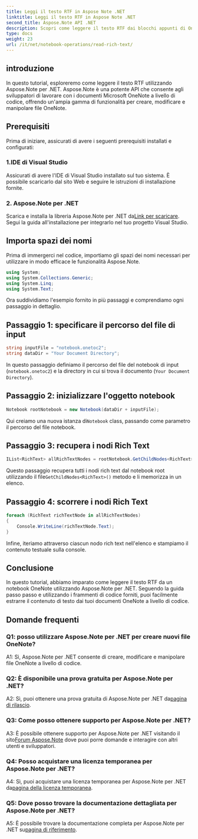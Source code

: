 ```yaml
---
title: Leggi il testo RTF in Aspose Note .NET
linktitle: Leggi il testo RTF in Aspose Note .NET
second_title: Aspose.Note API .NET
description: Scopri come leggere il testo RTF dai blocchi appunti di OneNote a livello di codice utilizzando Aspose.Note per .NET. Segui il nostro tutorial passo passo per una facile integrazione.
type: docs
weight: 23
url: /it/net/notebook-operations/read-rich-text/
---
```

## introduzione

In questo tutorial, esploreremo come leggere il testo RTF utilizzando Aspose.Note per .NET. Aspose.Note è una potente API che consente agli sviluppatori di lavorare con i documenti Microsoft OneNote a livello di codice, offrendo un'ampia gamma di funzionalità per creare, modificare e manipolare file OneNote.

## Prerequisiti

Prima di iniziare, assicurati di avere i seguenti prerequisiti installati e configurati:

### 1.IDE di Visual Studio

Assicurati di avere l'IDE di Visual Studio installato sul tuo sistema. È possibile scaricarlo dal sito Web e seguire le istruzioni di installazione fornite.

### 2. Aspose.Note per .NET

 Scarica e installa la libreria Aspose.Note per .NET da[Link per scaricare](https://releases.aspose.com/note/net/). Segui la guida all'installazione per integrarlo nel tuo progetto Visual Studio.

## Importa spazi dei nomi

Prima di immergerci nel codice, importiamo gli spazi dei nomi necessari per utilizzare in modo efficace le funzionalità Aspose.Note.

```csharp
using System;
using System.Collections.Generic;
using System.Linq;
using System.Text;
```

Ora suddividiamo l'esempio fornito in più passaggi e comprendiamo ogni passaggio in dettaglio.

## Passaggio 1: specificare il percorso del file di input

```csharp
string inputFile = "notebook.onetoc2";
string dataDir = "Your Document Directory";
```

In questo passaggio definiamo il percorso del file del notebook di input (`notebook.onetoc2`) e la directory in cui si trova il documento (`Your Document Directory`).

## Passaggio 2: inizializzare l'oggetto notebook

```csharp
Notebook rootNotebook = new Notebook(dataDir + inputFile);
```

 Qui creiamo una nuova istanza di`Notebook` class, passando come parametro il percorso del file notebook.

## Passaggio 3: recupera i nodi Rich Text

```csharp
IList<RichText> allRichTextNodes = rootNotebook.GetChildNodes<RichText>();
```

 Questo passaggio recupera tutti i nodi rich text dal notebook root utilizzando il file`GetChildNodes<RichText>()` metodo e li memorizza in un elenco.

## Passaggio 4: scorrere i nodi Rich Text

```csharp
foreach (RichText richTextNode in allRichTextNodes)
{
    Console.WriteLine(richTextNode.Text);
}
```

Infine, iteriamo attraverso ciascun nodo rich text nell'elenco e stampiamo il contenuto testuale sulla console.

## Conclusione

In questo tutorial, abbiamo imparato come leggere il testo RTF da un notebook OneNote utilizzando Aspose.Note per .NET. Seguendo la guida passo passo e utilizzando i frammenti di codice forniti, puoi facilmente estrarre il contenuto di testo dai tuoi documenti OneNote a livello di codice.

## Domande frequenti

### Q1: posso utilizzare Aspose.Note per .NET per creare nuovi file OneNote?

A1: Sì, Aspose.Note per .NET consente di creare, modificare e manipolare file OneNote a livello di codice.

### Q2: È disponibile una prova gratuita per Aspose.Note per .NET?

A2: Sì, puoi ottenere una prova gratuita di Aspose.Note per .NET da[pagina di rilascio](https://releases.aspose.com/).

### Q3: Come posso ottenere supporto per Aspose.Note per .NET?

 A3: È possibile ottenere supporto per Aspose.Note per .NET visitando il sito[Forum Aspose.Note](https://forum.aspose.com/c/note/28) dove puoi porre domande e interagire con altri utenti e sviluppatori.

### Q4: Posso acquistare una licenza temporanea per Aspose.Note per .NET?

 A4: Sì, puoi acquistare una licenza temporanea per Aspose.Note per .NET da[pagina della licenza temporanea](https://purchase.aspose.com/temporary-license/).

### Q5: Dove posso trovare la documentazione dettagliata per Aspose.Note per .NET?

 A5: È possibile trovare la documentazione completa per Aspose.Note per .NET su[pagina di riferimento](https://reference.aspose.com/note/net/).